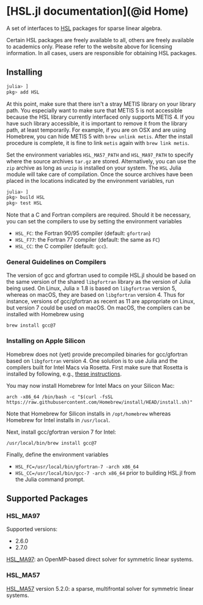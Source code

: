 # [HSL.jl documentation](@id Home)

A set of interfaces to [HSL](http://www.hsl.rl.ac.uk) packages for sparse linear algebra.

Certain HSL packages are freely available to all, others are freely available
to academics only. Please refer to the website above for licensing information.
In all cases, users are responsible for obtaining HSL packages.

## Installing

```JULIA
julia> ]
pkg> add HSL
```

At this point, make sure that there isn't a stray METIS library on your library
path. You especially want to make sure that METIS 5 is not accessible because
the HSL library currently interfaced only supports METIS 4. If you have such
library accessible, it is important to remove it from the library path, at
least temporarily. For example, if you are on OSX and are using Homebrew, you
can hide METIS 5 with `brew unlink metis`. After the install procedure is
complete, it is fine to link `metis` again with `brew link metis`.

Set the environment variables `HSL_MA57_PATH` and `HSL_MA97_PATH` to specify where the source archives `tar.gz` are stored.
Alternatively, you can use the `zip` archive as long as `unzip` is installed on your system.
The `HSL` Julia module will take care of compilation.
Once the source archives have been placed in the locations indicated by the environment variables, run

```JULIA
julia> ]
pkg> build HSL
pkg> test HSL
```

Note that a C and Fortran compilers are required.
Should it be necessary, you can set the compilers to use by setting the environment variables
* `HSL_FC`: the Fortran 90/95 compiler (default: `gfortran`)
* `HSL_F77`: the Fortran 77 compiler (default: the same as `FC`)
* `HSL_CC`: the C compiler (default: `gcc`).

### General Guidelines on Compilers

The version of gcc and gfortran used to compile HSL.jl should be based on the same version of the shared `libgfortran` library as the version of Julia being used.
On Linux, Julia ≥ 1.8 is based on `libgfortran` version 5, whereas on macOS, they are based on `libgfortran` version 4.
Thus for instance, versions of gcc/gfortran as recent as 11 are appropriate on Linux, but version 7 could be used on macOS.
On macOS, the compilers can be installed with Homebrew using
```
brew install gcc@7
```

### Installing on Apple Silicon

Homebrew does not (yet) provide precompiled binaries for gcc/gfortran based on `libgfortran` version 4.
One solution is to use Julia and the compilers built for Intel Macs via Rosetta.
First make sure that Rosetta is installed by following, e.g., [these instructions](https://osxdaily.com/2020/12/04/how-install-rosetta-2-apple-silicon-mac).

You may now install Homebrew for Intel Macs on your Silicon Mac:
```
arch -x86_64 /bin/bash -c "$(curl -fsSL https://raw.githubusercontent.com/Homebrew/install/HEAD/install.sh)"
```
Note that Homebrew for Silicon installs in `/opt/homebrew` whereas Homebrew for Intel installs in `/usr/local`.

Next, install gcc/gfortran version 7 for Intel:
```
/usr/local/bin/brew install gcc@7
```

Finally, define the environment variables
* `HSL_FC=/usr/local/bin/gfortran-7 -arch x86_64`
* `HSL_CC=/usr/local/bin/gcc-7 -arch x86_64`
prior to building HSL.jl from the Julia command prompt.

## Supported Packages

### HSL_MA97

Supported versions:
* 2.6.0
* 2.7.0

[HSL_MA97](http://www.hsl.rl.ac.uk/catalogue/hsl_ma97.html): an OpenMP-based direct solver for symmetric linear systems.

### HSL_MA57

[HSL_MA57](http://www.hsl.rl.ac.uk/specs/ma57.pdf) version 5.2.0:
a sparse, multifrontal solver for symmetric linear systems.
